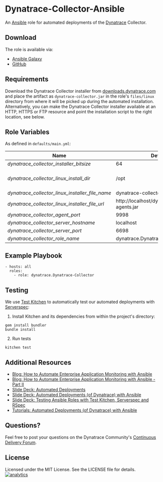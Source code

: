 # Dynatrace-Collector-Ansible

An [Ansible](http://www.ansible.com) role for automated deployments of the [Dynatrace](http://bit.ly/dttrial) Collector. 

## Download

The role is available via:

- [Ansible Galaxy](https://galaxy.ansible.com/list#/roles/2621)
- [GitHub](https://github.com/Dynatrace/Dynatrace-Collector-Ansible)

## Requirements

Download the Dynatrace Collector installer from [downloads.dynatrace.com](downloads.dynatrace.com) and place the artifact as ```dynatrace-collector.jar``` in the role's ```files/linux``` directory from where it will be picked up during the automated installation. Alternatively, you can make the Dynatrace Collector installer available at an HTTP, HTTPS or FTP resource and point the installation script to the right location, see below.

## Role Variables

As defined in ```defaults/main.yml```:

| Name                                            | Default                                         | Description |
|-------------------------------------------------|-------------------------------------------------|-------------|
| *dynatrace_collector_installer_bitsize*         | 64                                              | 32 or 64    |
| *dynatrace_collector_linux_install_dir*         | /opt                                            | The Dynatrace Collector will be installed into the directory *$dynatrace_collector_linux_install_dir*/dynatrace-*$major*-*$minor*-*$rev*, where *$major*, *$minor* and *$rev* are given by the installer. A symbolic link to the actual installation directory will be created in *$dynatrace_collector_linux_install_dir*/dynatrace. |
| *dynatrace_collector_linux_installer_file_name* | dynatrace-collector.jar                         | The file name of the Dynatrace Collector installer in the role's ```files``` directory. |
| *dynatrace_collector_linux_installer_file_url*  | http://localhost/dynatrace/dynatrace-agents.jar | A HTTP, HTTPS or FTP URL to the Dynatrace Collector installer in the form (http\|https\|ftp)://[user[:pass]]@host.domain[:port]/path. |
| *dynatrace_collector_agent_port*                | 9998                                            | The port where the Collector shall listen for agent connections. |
| *dynatrace_collector_server_hostname*           | localhost                                       | The location of the Server the Collector shall connect to. |
| *dynatrace_collector_server_port*               | 6698                                            | The port on the Server the Collector shall connect to. Use either ```6698``` (non-SSL) or ```6699``` (SSL). |
| *dynatrace_collector_role_name*                 | dynatrace.Dynatrace-Collector                   | The actual name of this role in an [Ansible Playbook's](http://docs.ansible.com/playbooks.html) ```roles``` directory. |

## Example Playbook

	- hosts: all
	  roles:
	    - role: dynatrace.Dynatrace-Collector

## Testing

We use [Test Kitchen](http://kitchen.ci) to automatically test our automated deployments with [Serverspec](http://serverspec.org):

1) Install Kitchen and its dependencies from within the project's directory:

```
gem install bundler
bundle install
```

2) Run tests

```
kitchen test
```

## Additional Resources

- [Blog: How to Automate Enterprise Application Monitoring with Ansible](http://apmblog.dynatrace.com/2015/03/04/how-to-automate-enterprise-application-monitoring-with-ansible/)
- [Blog: How to Automate Enterprise Application Monitoring with Ansible - Part II](http://apmblog.dynatrace.com/2015/04/23/how-to-automate-enterprise-application-monitoring-with-ansible-part-ii/)
- [Slide Deck: Automated Deployments](http://slideshare.net/MartinEtmajer/automated-deployments-slide-share)
- [Slide Deck: Automated Deployments (of Dynatrace) with Ansible](http://www.slideshare.net/MartinEtmajer/automated-deployments-with-ansible)
- [Slide Deck: Testing Ansible Roles with Test Kitchen, Serverspec and RSpec](http://www.slideshare.net/MartinEtmajer/testing-ansible-roles-with-test-kitchen-serverspec-and-rspec-48185017)
- [Tutorials: Automated Deployments (of Dynatrace) with Ansible](https://community.compuwareapm.com/community/display/LEARN/Tutorials+on+Automated+Deployments#TutorialsonAutomatedDeployments-ansible)

## Questions?

Feel free to post your questions on the Dynatrace Community's [Continuous Delivery Forum](https://community.dynatrace.com/community/pages/viewpage.action?pageId=46628921).

## License

Licensed under the MIT License. See the LICENSE file for details.
[![analytics](https://www.google-analytics.com/collect?v=1&t=pageview&_s=1&dl=https%3A%2F%2Fgithub.com%2FdynaTrace&dp=%2FDynatrace-Collector-Ansible&dt=Dynatrace-Collector-Ansible&_u=Dynatrace~&cid=github.com%2FdynaTrace&tid=UA-54510554-5&aip=1)]()
